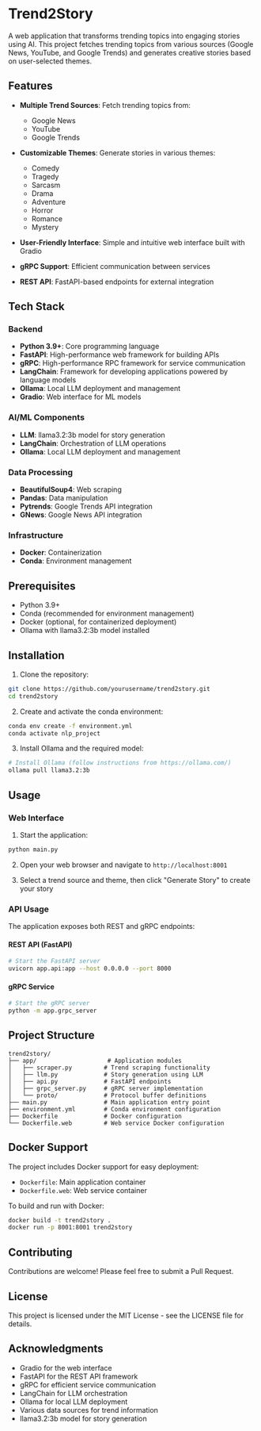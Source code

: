 # Trend2Story

A web application that transforms trending topics into engaging stories using AI. This project fetches trending topics from various sources (Google News, YouTube, and Google Trends) and generates creative stories based on user-selected themes.

## Features

- **Multiple Trend Sources**: Fetch trending topics from:
  - Google News
  - YouTube
  - Google Trends

- **Customizable Themes**: Generate stories in various themes:
  - Comedy
  - Tragedy
  - Sarcasm
  - Drama
  - Adventure
  - Horror
  - Romance
  - Mystery

- **User-Friendly Interface**: Simple and intuitive web interface built with Gradio
- **gRPC Support**: Efficient communication between services
- **REST API**: FastAPI-based endpoints for external integration

## Tech Stack

### Backend
- **Python 3.9+**: Core programming language
- **FastAPI**: High-performance web framework for building APIs
- **gRPC**: High-performance RPC framework for service communication
- **LangChain**: Framework for developing applications powered by language models
- **Ollama**: Local LLM deployment and management
- **Gradio**: Web interface for ML models

### AI/ML Components
- **LLM**: llama3.2:3b model for story generation
- **LangChain**: Orchestration of LLM operations
- **Ollama**: Local LLM deployment and management

### Data Processing
- **BeautifulSoup4**: Web scraping
- **Pandas**: Data manipulation
- **Pytrends**: Google Trends API integration
- **GNews**: Google News API integration

### Infrastructure
- **Docker**: Containerization
- **Conda**: Environment management

## Prerequisites

- Python 3.9+
- Conda (recommended for environment management)
- Docker (optional, for containerized deployment)
- Ollama with llama3.2:3b model installed

## Installation

1. Clone the repository:
```bash
git clone https://github.com/yourusername/trend2story.git
cd trend2story
```

2. Create and activate the conda environment:
```bash
conda env create -f environment.yml
conda activate nlp_project
```

3. Install Ollama and the required model:
```bash
# Install Ollama (follow instructions from https://ollama.com/)
ollama pull llama3.2:3b
```

## Usage

### Web Interface
1. Start the application:
```bash
python main.py
```

2. Open your web browser and navigate to `http://localhost:8001`

3. Select a trend source and theme, then click "Generate Story" to create your story

### API Usage
The application exposes both REST and gRPC endpoints:

#### REST API (FastAPI)
```bash
# Start the FastAPI server
uvicorn app.api:app --host 0.0.0.0 --port 8000
```

#### gRPC Service
```bash
# Start the gRPC server
python -m app.grpc_server
```

## Project Structure

```
trend2story/
├── app/                    # Application modules
│   ├── scraper.py         # Trend scraping functionality
│   ├── llm.py             # Story generation using LLM
│   ├── api.py             # FastAPI endpoints
│   ├── grpc_server.py     # gRPC server implementation
│   └── proto/             # Protocol buffer definitions
├── main.py                # Main application entry point
├── environment.yml        # Conda environment configuration
├── Dockerfile             # Docker configuration
└── Dockerfile.web         # Web service Docker configuration
```

## Docker Support

The project includes Docker support for easy deployment:

- `Dockerfile`: Main application container
- `Dockerfile.web`: Web service container

To build and run with Docker:
```bash
docker build -t trend2story .
docker run -p 8001:8001 trend2story
```

## Contributing

Contributions are welcome! Please feel free to submit a Pull Request.

## License

This project is licensed under the MIT License - see the LICENSE file for details.

## Acknowledgments

- Gradio for the web interface
- FastAPI for the REST API framework
- gRPC for efficient service communication
- LangChain for LLM orchestration
- Ollama for local LLM deployment
- Various data sources for trend information
- llama3.2:3b model for story generation 